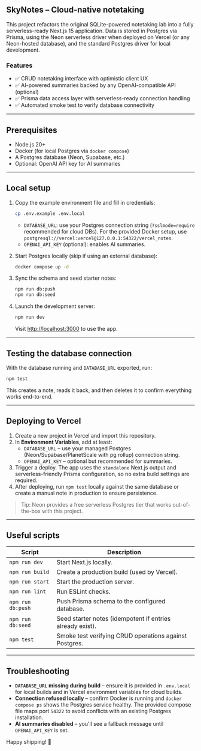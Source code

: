 ## SkyNotes – Cloud-native notetaking

This project refactors the original SQLite-powered notetaking lab into a fully serverless-ready Next.js 15 application. Data is stored in Postgres via Prisma, using the Neon serverless driver when deployed on Vercel (or any Neon-hosted database), and the standard Postgres driver for local development.

### Features

- ✅ CRUD notetaking interface with optimistic client UX
- ✅ AI-powered summaries backed by any OpenAI-compatible API (optional)
- ✅ Prisma data access layer with serverless-ready connection handling
- ✅ Automated smoke test to verify database connectivity

---

## Prerequisites

- Node.js 20+
- Docker (for local Postgres via `docker compose`)
- A Postgres database (Neon, Supabase, etc.)
- Optional: OpenAI API key for AI summaries

---

## Local setup

1. Copy the example environment file and fill in credentials:

	```bash
	cp .env.example .env.local
	```

	- `DATABASE_URL`: use your Postgres connection string (`?sslmode=require` recommended for cloud DBs). For the provided Docker setup, use `postgresql://vercel:vercel@127.0.0.1:54322/vercel_notes`.
	- `OPENAI_API_KEY` (optional): enables AI summaries.

2. Start Postgres locally (skip if using an external database):

	```bash
	docker compose up -d
	```

3. Sync the schema and seed starter notes:

	```bash
	npm run db:push
	npm run db:seed
	```

4. Launch the development server:

	```bash
	npm run dev
	```

	Visit [http://localhost:3000](http://localhost:3000) to use the app.

---

## Testing the database connection

With the database running and `DATABASE_URL` exported, run:

```bash
npm test
```

This creates a note, reads it back, and then deletes it to confirm everything works end-to-end.

---

## Deploying to Vercel

1. Create a new project in Vercel and import this repository.
2. In **Environment Variables**, add at least:
	- `DATABASE_URL` – use your managed Postgres (Neon/Supabase/PlanetScale with pg rollup) connection string.
	- `OPENAI_API_KEY` – optional but recommended for summaries.
3. Trigger a deploy. The app uses the `standalone` Next.js output and serverless-friendly Prisma configuration, so no extra build settings are required.
4. After deploying, run `npm test` locally against the same database or create a manual note in production to ensure persistence.

> Tip: Neon provides a free serverless Postgres tier that works out-of-the-box with this project.

---

## Useful scripts

| Script           | Description                                              |
| ---------------- | -------------------------------------------------------- |
| `npm run dev`    | Start Next.js locally.                                   |
| `npm run build`  | Create a production build (used by Vercel).              |
| `npm run start`  | Start the production server.                             |
| `npm run lint`   | Run ESLint checks.                                       |
| `npm run db:push`| Push Prisma schema to the configured database.           |
| `npm run db:seed`| Seed starter notes (idempotent if entries already exist).|
| `npm test`       | Smoke test verifying CRUD operations against Postgres.   |

---

## Troubleshooting

- **`DATABASE_URL` missing during build** – ensure it is provided in `.env.local` for local builds and in Vercel environment variables for cloud builds.
- **Connection refused locally** – confirm Docker is running and `docker compose ps` shows the Postgres service healthy. The provided compose file maps port `54322` to avoid conflicts with an existing Postgres installation.
- **AI summaries disabled** – you'll see a fallback message until `OPENAI_API_KEY` is set.

Happy shipping! 🚀

